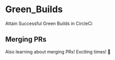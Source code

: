 # Green_Builds
Attain Successful Green Builds in CircleCi

## Merging PRs

Also learning about merging PRs! Exciting times! 🚀 

